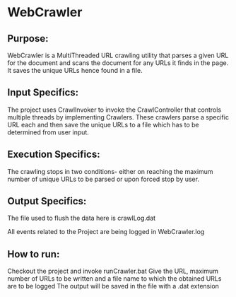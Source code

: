 # WebCrawler

Purpose:
--------
WebCrawler is a MultiThreaded URL crawling utility that parses a given URL for the document and scans the document for 
any URLs it finds in the page. It saves the unique URLs hence found in a file.

Input Specifics:
---------------
The project uses CrawlInvoker to invoke the CrawlController that controls multiple threads by implementing Crawlers. These 
crawlers parse a specific URL each and then save the unique URLs to a file which has to be determined from user input.


Execution Specifics:
-------------------
The crawling stops in two conditions- either on reaching the maximum number of unique URLs to be parsed or upon forced stop
by user.


Output Specifics:
----------------
The file used to flush the data here is crawlLog.dat

All events related to the Project are being logged in WebCrawler.log

How to run:
-----------------------
Checkout the project and invoke runCrawler.bat
Give the URL, maximum number of URLs to be written and a file name to which the obtained URLs are to be logged
The output will be saved in the file with a .dat extension

